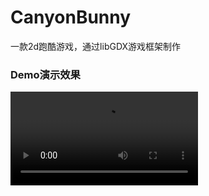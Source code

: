 # CanyonBunny
一款2d跑酷游戏，通过libGDX游戏框架制作
</br>
<h3>Demo演示效果</h3>
<video src="http://7xt4yx.com1.z0.glb.clouddn.com/job_CanyonBunny.avi"></video>

